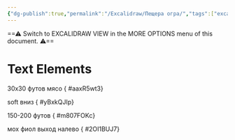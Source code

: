 ```yaml
---
{"dg-publish":true,"permalink":"/Excalidraw/Пещера огра/","tags":["excalidraw"]}
---
```


==⚠  Switch to EXCALIDRAW VIEW in the MORE OPTIONS menu of this document. ⚠==


# Text Elements
30х30 футов
мясо
{ #aaxR5wt3}


soft вниз
{ #yBxkQJIp}


150-200 футов
{ #m807FOKc}


мох
фиол
выход
налево
{ #2OI1BUJ7}


